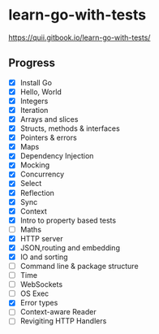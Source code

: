 # learn-go-with-tests
https://quii.gitbook.io/learn-go-with-tests/

## Progress
- [x] Install Go
- [x] Hello, World
- [x] Integers
- [x] Iteration
- [x] Arrays and slices
- [x] Structs, methods & interfaces
- [x] Pointers & errors
- [x] Maps
- [x] Dependency Injection
- [x] Mocking
- [x] Concurrency
- [x] Select
- [x] Reflection
- [x] Sync
- [x] Context
- [x] Intro to property based tests
- [ ] Maths
- [x] HTTP server
- [x] JSON,routing and embedding
- [x] IO and sorting
- [ ] Command line & package structure
- [ ] Time
- [ ] WebSockets
- [ ] OS Exec
- [x] Error types
- [ ] Context-aware Reader
- [ ] Revigiting HTTP Handlers
